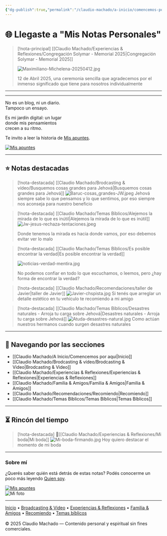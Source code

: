 ```yaml
---
{"dg-publish":true,"permalink":"/claudio-machado/a-inicio/comencemos-por-aqui/","title":"Página principal","tags":["home","inicio","gardenEntry"]}
---
```



# 🌐 Llegaste a "Mis Notas Personales" 

> [!nota-principal] [[Claudio Machado/Experiencias & Reflexiones/Congregación Solymar - Memorial 2025\|Congregación Solymar - Memorial 2025]]
> 
>  ![Maximiliano-Michelena-20250412.jpg](/img/user/07%20-%20Personal/Im%C3%A1genes/Maximiliano-Michelena-20250412.jpg)
>  
>  12 de Abril 2025, una ceremonia sencilla que agradecemos por el inmenso significado que tiene para nosotros individualmente 

---
<hr>
<div class="bienvenida">
<p>No es un blog, ni un diario.<br>
Tampoco un ensayo.</p>

<p>Es mi jardín digital: un lugar<br>
donde mis pensamientos<br>
crecen a su ritmo.</p>

<p>Te invito a leer la historia de <a href="https://mis-apuntes-psi.vercel.app/claudio-machado/a-inicio/mis-apuntes/" target="_blank">Mis apuntes</a>.</p>
<a href="https://mis-apuntes-psi.vercel.app/claudio-machado/a-inicio/mis-apuntes/" target="_blank"> <img src="https://mis-apuntes-psi.vercel.app/img/optimized/X-md_vGQfb-500.webp" alt="Mis apuntes" class="imagen-enlace">
  </a>
</div>
<hr>

## ⭐ Notas destacadas

>[!nota-destacada] [[Claudio Machado/Brodcasting & vídeo/Busquemos cosas grandes para Jehová\|Busquemos cosas grandes para Jehová]]
>![Baruc-cosas_grandes-JW.jpeg](/img/user/07%20-%20Personal/Im%C3%A1genes/Baruc-cosas_grandes-JW.jpeg)
> Jehová siempre sabe lo que pensamos y lo que sentimos, por eso siempre nos aconseja para nuestro beneficio

> [!nota-destacada] [[Claudio Machado/Temas Bíblicos/Alejemos la mirada de lo que es inútil\|Alejemos la mirada de lo que es inútil]]
> ![Jw-jesus-rechaza-tentaciones.jpeg](/img/user/07%20-%20Personal/Im%C3%A1genes/Jw-jesus-rechaza-tentaciones.jpeg) 
> 
> Donde tenemos la mirada es hacia donde vamos, por eso debemos evitar ver lo malo 

> [!nota-destacada] [[Claudio Machado/Temas Bíblicos/Es posible encontrar la verdad\|Es posible encontrar la verdad]]
> 
>  ![noticias-verdad-mentira.jpg](/img/user/03%20-%20Jard%C3%ADn%20digital/03%20-%2004%20-%20Imagen/AC%20im%C3%A1genes%20subidas/noticias-verdad-mentira.jpg)
>  
>  No podemos confiar en todo lo que escuchamos, o leemos, pero ¿hay forma de encontrar la verdad? 


> [!nota-destacada] [[Claudio Machado/Recomendaciones/taller de Javier\|taller de Javier]]
> ![Javier-chspista.jpg](/img/user/03%20-%20Jard%C3%ADn%20digital/03%20-%2004%20-%20Imagen/AC%20im%C3%A1genes%20subidas/Javier-chspista.jpg) 
> Si tenés que arreglar un detalle estético en tu vehículo te recomiendo a mi amigo 


> [!nota-destacada] [[Claudio Machado/Temas Bíblicos/Desastres naturales - Arroja tu carga sobre Jehová\|Desastres naturales - Arroja tu carga sobre Jehová]]
> ![Atuda-desastres-natural.jpg](/img/user/03%20-%20Jard%C3%ADn%20digital/03%20-%2004%20-%20Imagen/AC%20im%C3%A1genes%20subidas/Atuda-desastres-natural.jpg) 
>Como actúan nuestros hermanos cuando surgen desastres naturales 


---

## 📂 Navegando por las secciones

- [[Claudio Machado/A Inicio/Comencemos por aquí\|Inicio]]
- [[Claudio Machado/Brodcasting & vídeo/Brodcasting & Video\|Brodcasting & Video]]
- [[Claudio Machado/Experiencias & Reflexiones/Experiencias & Reflexiones\|Experiencias & Reflexiones]]
- [[Claudio Machado/Familia & Amigos/Familia & Amigos\|Familia & Amigos]]
- [[Claudio Machado/Recomendaciones/Recomiendo\|Recomiendo]]
- [[Claudio Machado/Temas Bíblicos/Temas Bíblicos\|Temas Bíblicos]]

---

## ⏳ Rincón del tiempo

> [!nota-destacada] 💍[[Claudio Machado/Experiencias & Reflexiones/Mi boda\|Mi boda]]
> ![Mi-boda-firmando.jpg](/img/user/03%20-%20Jard%C3%ADn%20digital/03%20-%2004%20-%20Imagen/AC%20im%C3%A1genes%20subidas/Mi-boda-firmando.jpg)
> Hoy quiero destacar el momento de mi boda 

---


<div class="bienvenida">
  <h3>Sobre mí</h3>
  <p>¿Querés saber quién está detrás de estas notas? Podés conocerme un poco más leyendo <a href="https://mis-apuntes-psi.vercel.app/claudio-machado/a-inicio/quien-soy/">Quien soy</a>.</p>
  <a href="https://mis-apuntes-psi.vercel.app/claudio-machado/a-inicio/quien-soy/" target="_blank"> <img src="https://mis-apuntes-psi.vercel.app/img/optimized/SwM5NH69Vp-500.webp" alt="Mis apuntes" class="imagen-enlace">
  </a>
</div>
<div class="avatar-bloque">
  <img src="https://raw.githubusercontent.com/1210CM/mis-reflexiones/refs/heads/main/src/site/img/user/07%20-%20Personal/Im%C3%A1genes/Quien_soy.png" alt="Mi foto" class="avatar">
</div>

---


<div class="pie-simple">
  <a href="https://mis-apuntes-psi.vercel.app/">Inicio</a> •
  <a href="https://mis-apuntes-psi.vercel.app/claudio-machado/brodcasting-and-videos/principial-brodcasting-and-video/">Broadcasting & Video</a> •
  <a href="https://mis-apuntes-psi.vercel.app/claudio-machado/experiencias-and-reflexiones/experiencias-and-reflexiones/">Experiencias & Reflexiones</a> •
  <a href="https://mis-apuntes-psi.vercel.app/claudio-machado/familia-and-amigos/familia-and-amigos/">Familia & Amigos</a> •
  <a href="https://mis-apuntes-psi.vercel.app/claudio-machado/recomendaciones/recomiendo/">Recomiendo</a> •
  <a href="https://mis-apuntes-psi.vercel.app/claudio-machado/temas-biblicos/temas-biblicos/">Temas bíblicos</a>
  <br><br>
  <span class="legal">© 2025 Claudio Machado — Contenido personal y espiritual sin fines comerciales.</span>
</div>

